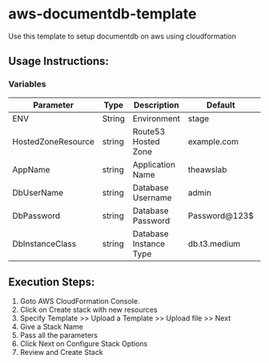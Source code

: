 # aws-documentdb-template
Use this template to setup documentdb on aws using cloudformation

## Usage Instructions:

### Variables

| Parameter            |  Type   | Description            | Default                      | Required |
| -------------------- | ------- | ---------------------- | ---------------------------- | -------- |
| ENV                  | String  | Environment            | stage                        | Y        |
| HostedZoneResource   | string  | Route53 Hosted Zone    | example.com                  | Y        |
| AppName              | string  | Application Name       | theawslab                    | Y        |
| DbUserName           | string  | Database Username      | admin                        | Y        |
| DbPassword           | string  | Database Password      | Password@123$                | Y        |
| DbInstanceClass      | string  | Database Instance Type | db.t3.medium                 | Y        |

## Execution Steps:

1. Goto AWS CloudFormation Console.
2. Click on Create stack with new resources
3. Specify Template >> Upload a Template >> Upload file >> Next
4. Give a Stack Name
5. Pass all the parameters
6. Click Next on Configure Stack Options
7. Review and Create Stack
